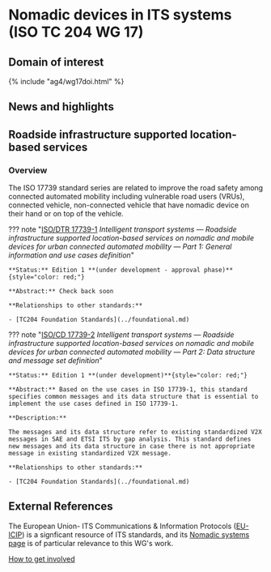 # Nomadic devices in ITS systems (ISO TC 204 WG 17)

## Domain of interest

{% include "ag4/wg17doi.html" %}

## News and highlights
<!-- ## News and highlights (optional)
    Refer docs\wg1\index.md for an example of how to include & format any desired WG news & highlights content. Add content AFTER inserting a new line below this comment. 
-->

<!-- === DESCRIPTIONS OF WG STANDARDS / DOCUMENTS ===
    The content below is distilled from the respective WG section in "JSAE ITS Standardization Activities of ISO/TC204 - 2024" and iso.org/obp and is intended as an initial example only for future editing by the repsective WG.
-->

## Roadside infrastructure supported location-based services
<!-- Standard subject area
    Edit the ## <header title> above to contextualise the respective group of standards described below.
-->

### Overview <!-- Optional -->
<!-- On a new line below, provide an overview of the subject area for the associated group of standards. -->
The ISO 17739 standard series are related to improve the road safety among connected automated mobility including vulnerable road users (VRUs), connected vehicle, non-connected vehicle that have nomadic device on their hand or on top of the vehicle.

<!-- Start web info for standard / document -->
??? note "[ISO/DTR 17739-1](https://www.iso.org/standard/85048.html?browse=tc) _Intelligent transport systems — Roadside infrastructure supported location-based services on nomadic and mobile devices for urban connected automated mobility — Part 1: General information and use cases definition_"
    <!-- edit document reference information
      retain: ??? note "[ : ]( ) _ _"
      find publicly available ISO document URL & info here: iso.org/obp/ui
    -->

    **Status:** Edition 1 **(under development - approval phase)**{style="color: red;"}
   <!-- Copy relevant status line from the following list: 
      Edition 1 **(under development)**{style="color: red;"}
      Approved
      Approved **(under revision)**{style="color: red;"} 
    -->

    **Abstract:** Check back soon
   <!-- This document specifies general information and use-cases to provide the road safety enhancement services by sharing status and/or intent messages on nomadic devices between vulnerable road users (VRU) and vehicles including non-automated vehicle, automated vehicle and connected vehicle to be applicable in the specific urban localized area such as un-signalized intersection, T-intersection, roundabout, low speed zone, school zone, weaving area, and etc.
    
    **Description:**
    
    This document contains a set of safety
    enhancement use cases focusing on VRUs with nomadic device on their hand as well as on-board unit on the urban connected automated mobility that provides connectivity with nomadic device. In addition, this document also delivers related standards required to provide the road safety support service to VRUs and vehicles including urban connected automated mobility, and non-automated mobility with intelligent transport systems (ITS) technologies.
    -->

   <!-- **Normative References:** -->

    **Relationships to other standards:**
   <!-- Relationships to other standards
      e.g., list Normative references and comm stack references
      *** PLEASE *** retain the link to "TC204 Foundational Standards" as the first relationship in the list below 
    -->

    - [TC204 Foundation Standards](../foundational.md)
        
   <!-- End Standard -->

<!-- Start web info for standard / document -->
??? note "[ISO/CD 17739-2](https://www.iso.org/standard/85904.html?browse=tc) _Intelligent transport systems — Roadside infrastructure supported location-based services on nomadic and mobile devices for urban connected automated mobility — Part 2: Data structure and message set definition_"
    <!-- edit document reference information
      retain: ??? note "[ : ]( ) _ _"
      find publicly available ISO document URL & info here: iso.org/obp/ui
    -->

    **Status:** Edition 1 **(under development)**{style="color: red;"}

  <!-- Copy relevant status line from the following list: 
      Edition 1 **(under development)**{style="color: red;"}
      Approved
      Approved **(under revision)**{style="color: red;"} 
    -->

    **Abstract:** Based on the use cases in ISO 17739-1, this standard specifies common messages and its data structure that is essential to implement the use cases defined in ISO 17739-1.
    
    **Description:**
    
    The messages and its data structure refer to existing standardized V2X messages in SAE and ETSI ITS by gap analysis. This standard defines new messages and its data structure in case there is not appropriate message in existing standardized V2X message.

   <!-- **Normative References:** -->

    **Relationships to other standards:**
  <!-- Relationships to other standards
      e.g., list Normative references and comm stack references
      *** PLEASE *** retain the link to "TC204 Foundational Standards" as the first relationship in the list below 
    -->
    - [TC204 Foundation Standards](../foundational.md)

   <!-- End Standard -->

<!-- End subject area -->

## External References

The European Union- ITS Communications & Information Protocols ([EU-ICIP](https://www.mobilityits.eu)) is a signficant resource of ITS standards, and its [Nomadic systems page](https://www.mobilityits.eu/nomadic-devices) is of particular relevance to this WG's work.

[How to get involved](../contact.md)
